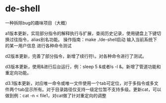 # de-shell
一种拆除bug的趣味项目（大概）

a1版本更新，实现部分指令的解释执行与扩展，查阅历史记录，使用键盘上下键切换过往指令，alias别名功能。
  操作指南：make  ./de-shell启动  输入当前系统下的某一用户信息  进行各种命令测试
  
d2版本更新，完善了部分指令，新增了续行符\，对各种命令进行了测试。

d3版本更新，使用&进行后台运行，例：sleep 5 &或者ls -l &。新增了管道功能和重定向功能。

d3.1版本更新，对应唯一命令或唯一文件使用一个tab<tab>可定位，对于多指令或多文件两个tab<tab><tab>显示所有。对于目录路径仅支持一级定位暂不支持多级。更新cat，可以做到例：cat -n < file1，对cat做了针对重定向的调整
